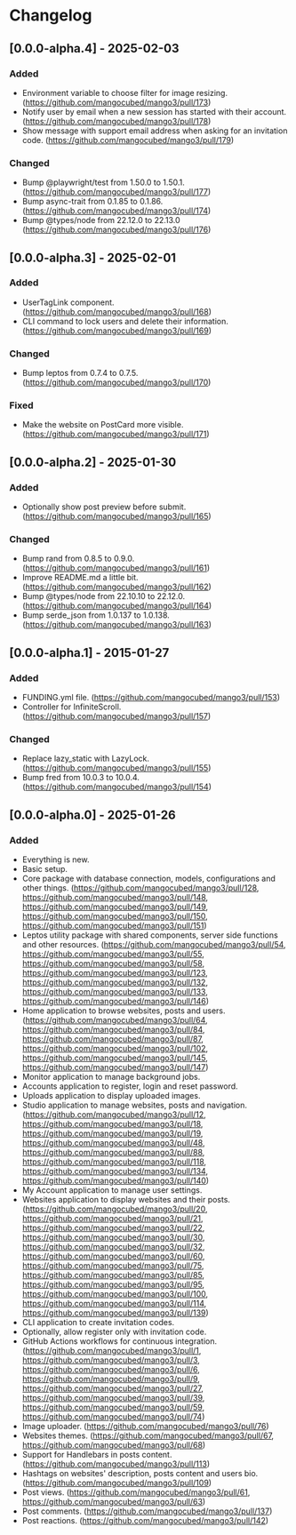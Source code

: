 # Changelog

## [0.0.0-alpha.4] - 2025-02-03

### Added

- Environment variable to choose filter for image resizing. (https://github.com/mangocubed/mango3/pull/173)
- Notify user by email when a new session has started with their account. (https://github.com/mangocubed/mango3/pull/178)
- Show message with support email address when asking for an invitation code. (https://github.com/mangocubed/mango3/pull/179)

### Changed

- Bump @playwright/test from 1.50.0 to 1.50.1. (https://github.com/mangocubed/mango3/pull/177)
- Bump async-trait from 0.1.85 to 0.1.86. (https://github.com/mangocubed/mango3/pull/174)
- Bump @types/node from 22.12.0 to 22.13.0 (https://github.com/mangocubed/mango3/pull/176)

## [0.0.0-alpha.3] - 2025-02-01

### Added

- UserTagLink component. (https://github.com/mangocubed/mango3/pull/168)
- CLI command to lock users and delete their information. (https://github.com/mangocubed/mango3/pull/169)

### Changed

- Bump leptos from 0.7.4 to 0.7.5. (https://github.com/mangocubed/mango3/pull/170)

### Fixed

- Make the website on PostCard more visible. (https://github.com/mangocubed/mango3/pull/171)

## [0.0.0-alpha.2] - 2025-01-30

### Added

- Optionally show post preview before submit. (https://github.com/mangocubed/mango3/pull/165)

### Changed

- Bump rand from 0.8.5 to 0.9.0. (https://github.com/mangocubed/mango3/pull/161)
- Improve README.md a little bit. (https://github.com/mangocubed/mango3/pull/162)
- Bump @types/node from 22.10.10 to 22.12.0. (https://github.com/mangocubed/mango3/pull/164)
- Bump serde_json from 1.0.137 to 1.0.138. (https://github.com/mangocubed/mango3/pull/163)

## [0.0.0-alpha.1] - 2015-01-27

### Added

- FUNDING.yml file. (https://github.com/mangocubed/mango3/pull/153)
- Controller for InfiniteScroll. (https://github.com/mangocubed/mango3/pull/157)

### Changed

- Replace lazy_static with LazyLock. (https://github.com/mangocubed/mango3/pull/155)
- Bump fred from 10.0.3 to 10.0.4. (https://github.com/mangocubed/mango3/pull/154)

## [0.0.0-alpha.0] - 2025-01-26

### Added

- Everything is new.
- Basic setup.
- Core package with database connection, models, configurations and other things. (https://github.com/mangocubed/mango3/pull/128, https://github.com/mangocubed/mango3/pull/148, https://github.com/mangocubed/mango3/pull/149, https://github.com/mangocubed/mango3/pull/150, https://github.com/mangocubed/mango3/pull/151)
- Leptos utility package with shared components, server side functions and other resources. (https://github.com/mangocubed/mango3/pull/54, https://github.com/mangocubed/mango3/pull/55, https://github.com/mangocubed/mango3/pull/58, https://github.com/mangocubed/mango3/pull/123, https://github.com/mangocubed/mango3/pull/132, https://github.com/mangocubed/mango3/pull/133, https://github.com/mangocubed/mango3/pull/146)
- Home application to browse websites, posts and users. (https://github.com/mangocubed/mango3/pull/64, https://github.com/mangocubed/mango3/pull/84, https://github.com/mangocubed/mango3/pull/87, https://github.com/mangocubed/mango3/pull/102, https://github.com/mangocubed/mango3/pull/145, https://github.com/mangocubed/mango3/pull/147)
- Monitor application to manage background jobs.
- Accounts application to register, login and reset password.
- Uploads application to display uploaded images.
- Studio application to manage websites, posts and navigation. (https://github.com/mangocubed/mango3/pull/12, https://github.com/mangocubed/mango3/pull/18, https://github.com/mangocubed/mango3/pull/19, https://github.com/mangocubed/mango3/pull/48, https://github.com/mangocubed/mango3/pull/88, https://github.com/mangocubed/mango3/pull/118, https://github.com/mangocubed/mango3/pull/134, https://github.com/mangocubed/mango3/pull/140)
- My Account application to manage user settings.
- Websites application to display websites and their posts. (https://github.com/mangocubed/mango3/pull/20, https://github.com/mangocubed/mango3/pull/21, https://github.com/mangocubed/mango3/pull/22, https://github.com/mangocubed/mango3/pull/30, https://github.com/mangocubed/mango3/pull/32, https://github.com/mangocubed/mango3/pull/60, https://github.com/mangocubed/mango3/pull/75, https://github.com/mangocubed/mango3/pull/85, https://github.com/mangocubed/mango3/pull/95, https://github.com/mangocubed/mango3/pull/100, https://github.com/mangocubed/mango3/pull/114, https://github.com/mangocubed/mango3/pull/139)
- CLI application to create invitation codes.
- Optionally, allow register only with invitation code.
- GitHub Actions workflows for continuous integration. (https://github.com/mangocubed/mango3/pull/1, https://github.com/mangocubed/mango3/pull/3, https://github.com/mangocubed/mango3/pull/6, https://github.com/mangocubed/mango3/pull/9, https://github.com/mangocubed/mango3/pull/27, https://github.com/mangocubed/mango3/pull/39, https://github.com/mangocubed/mango3/pull/59, https://github.com/mangocubed/mango3/pull/74)
- Image uploader. (https://github.com/mangocubed/mango3/pull/76)
- Websites themes. (https://github.com/mangocubed/mango3/pull/67, https://github.com/mangocubed/mango3/pull/68)
- Support for Handlebars in posts content. (https://github.com/mangocubed/mango3/pull/113)
- Hashtags on websites' description, posts content and users bio. (https://github.com/mangocubed/mango3/pull/109)
- Post views. (https://github.com/mangocubed/mango3/pull/61, https://github.com/mangocubed/mango3/pull/63)
- Post comments. (https://github.com/mangocubed/mango3/pull/137)
- Post reactions. (https://github.com/mangocubed/mango3/pull/142)
